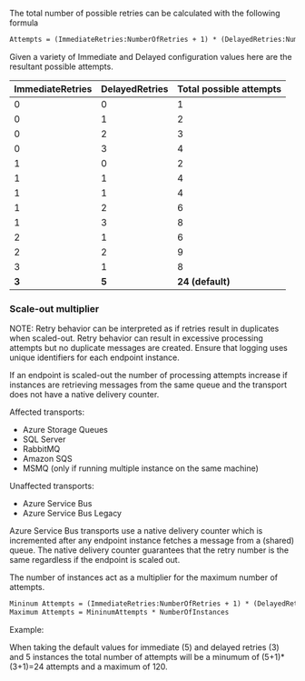 
The total number of possible retries can be calculated with the following formula

```txt
Attempts = (ImmediateRetries:NumberOfRetries + 1) * (DelayedRetries:NumberOfRetries + 1)
```

Given a variety of Immediate and Delayed configuration values here are the resultant possible attempts.

| ImmediateRetries | DelayedRetries | Total possible attempts |
|------------------|----------------|-------------------------|
| 0                | 0              | 1                       |
| 0                | 1              | 2                       |
| 0                | 2              | 3                       |
| 0                | 3              | 4                       |
| 1                | 0              | 2                       |
| 1                | 1              | 4                       |
| 1                | 1              | 4                       |
| 1                | 2              | 6                       |
| 1                | 3              | 8                       |
| 2                | 1              | 6                       |
| 2                | 2              | 9                       |
| 3                | 1              | 8                       |
| **3**            | **5**          | **24  (default)**       |

### Scale-out multiplier

NOTE: Retry behavior can be interpreted as if retries result in duplicates when scaled-out. Retry behavior can result in excessive processing attempts but no duplicate messages are created. Ensure that logging uses unique identifiers for each endpoint instance.

If an endpoint is scaled-out the number of processing attempts increase if instances are retrieving messages from the same queue and the transport does not have a native delivery counter.

Affected transports:

- Azure Storage Queues
- SQL Server
- RabbitMQ
- Amazon SQS
- MSMQ (only if running multiple instance on the same machine)

Unaffected transports:

- Azure Service Bus
- Azure Service Bus Legacy

Azure Service Bus transports use a native delivery counter which is incremented after any endpoint instance fetches a message from a (shared) queue. The native delivery counter guarantees that the retry number is the same regardless if the endpoint is scaled out.


The number of instances act as a multiplier for the maximum number of attempts.

```txt
Mininum Attempts = (ImmediateRetries:NumberOfRetries + 1) * (DelayedRetries:NumberOfRetries + 1)
Maximum Attempts = MininumAttempts * NumberOfInstances
```

Example:

When taking the default values for immediate (5) and delayed retries (3) and 5 instances the total number of attempts will be a minumum of (5+1)*(3+1)=24 attempts and a maximum of 120.

